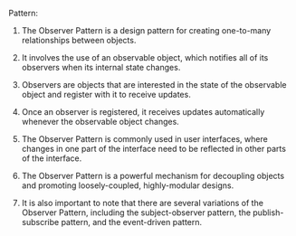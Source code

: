 

Pattern:

1. The Observer Pattern is a design pattern for creating one-to-many relationships between objects.

2. It involves the use of an observable object, which notifies all of its observers when its internal state changes.

3. Observers are objects that are interested in the state of the observable object and register with it to receive updates.

4. Once an observer is registered, it receives updates automatically whenever the observable object changes.

5. The Observer Pattern is commonly used in user interfaces, where changes in one part of the interface need to be reflected in other parts of the interface.

6. The Observer Pattern is a powerful mechanism for decoupling objects and promoting loosely-coupled, highly-modular designs.

7. It is also important to note that there are several variations of the Observer Pattern, including the subject-observer pattern, the publish-subscribe pattern, and the event-driven pattern.